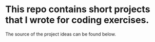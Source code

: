 This repo contains short projects that I wrote for coding exercises.
=========================================

The source of the project ideas can be found below.
